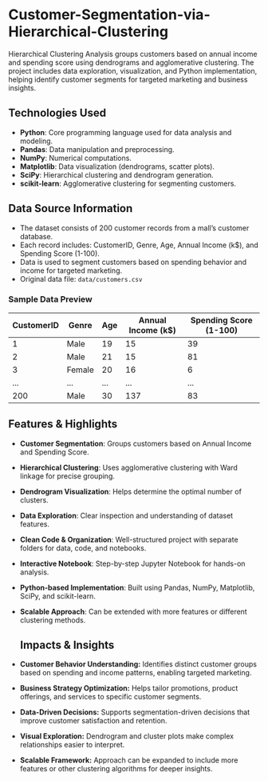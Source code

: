 # Customer-Segmentation-via-Hierarchical-Clustering
Hierarchical Clustering Analysis groups customers based on annual income and spending score using dendrograms and agglomerative clustering. The project includes data exploration, visualization, and Python implementation, helping identify customer segments for targeted marketing and business insights.

## Technologies Used

- **Python**: Core programming language used for data analysis and modeling.
- **Pandas**: Data manipulation and preprocessing.
- **NumPy**: Numerical computations.
- **Matplotlib**: Data visualization (dendrograms, scatter plots).
- **SciPy**: Hierarchical clustering and dendrogram generation.
- **scikit-learn**: Agglomerative clustering for segmenting customers.

## Data Source Information

- The dataset consists of 200 customer records from a mall’s customer database.
- Each record includes: CustomerID, Genre, Age, Annual Income (k$), and Spending Score (1-100).
- Data is used to segment customers based on spending behavior and income for targeted marketing.
- Original data file: `data/customers.csv`

### Sample Data Preview

| CustomerID | Genre  | Age | Annual Income (k$) | Spending Score (1-100) |
|------------|--------|-----|--------------------|------------------------|
| 1          | Male   | 19  | 15                 | 39                     |
| 2          | Male   | 21  | 15                 | 81                     |
| 3          | Female | 20  | 16                 | 6                      |
| ...        | ...    | ... | ...                | ...                    |
| 200        | Male   | 30  | 137                | 83                     |

## Features & Highlights

- **Customer Segmentation**: Groups customers based on Annual Income and Spending Score.
- **Hierarchical Clustering**: Uses agglomerative clustering with Ward linkage for precise grouping.
- **Dendrogram Visualization**: Helps determine the optimal number of clusters.
- **Data Exploration**: Clear inspection and understanding of dataset features.
- **Clean Code & Organization**: Well-structured project with separate folders for data, code, and notebooks.
- **Interactive Notebook**: Step-by-step Jupyter Notebook for hands-on analysis.
- **Python-based Implementation**: Built using Pandas, NumPy, Matplotlib, SciPy, and scikit-learn.
- **Scalable Approach**: Can be extended with more features or different clustering methods.

  ## Impacts & Insights

- **Customer Behavior Understanding:** Identifies distinct customer groups based on spending and income patterns, enabling targeted marketing.
- **Business Strategy Optimization:** Helps tailor promotions, product offerings, and services to specific customer segments.
- **Data-Driven Decisions:** Supports segmentation-driven decisions that improve customer satisfaction and retention.
- **Visual Exploration:** Dendrogram and cluster plots make complex relationships easier to interpret.
- **Scalable Framework:** Approach can be expanded to include more features or other clustering algorithms for deeper insights.

  
  
